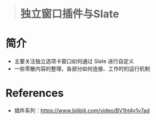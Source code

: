 > # 独立窗口插件与Slate

# 简介
* 主要关注独立选项卡窗口如何通过 Slate 进行自定义
* 一些零散内容的整理，各部分如何连接、工作时的运行机制

# References
* 插件系列：https://www.bilibili.com/video/BV1ht4y1y7ad

